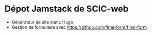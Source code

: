 # Dépot Jamstack de SCIC-web

- Générateur de site static Hugo
- Gestion de formulaire avec https://github.com/final-form/final-form
